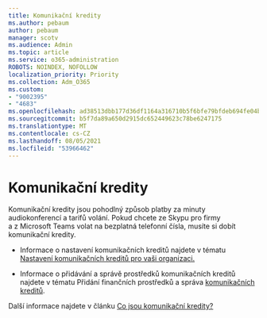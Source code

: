 ```yaml
---
title: Komunikační kredity
ms.author: pebaum
author: pebaum
manager: scotv
ms.audience: Admin
ms.topic: article
ms.service: o365-administration
ROBOTS: NOINDEX, NOFOLLOW
localization_priority: Priority
ms.collection: Adm_O365
ms.custom:
- "9002395"
- "4683"
ms.openlocfilehash: ad38513dbb177d36df1164a316710b5f6bfe79bfdeb694fe04b6df9ff4949f20
ms.sourcegitcommit: b5f7da89a650d2915dc652449623c78be6247175
ms.translationtype: MT
ms.contentlocale: cs-CZ
ms.lasthandoff: 08/05/2021
ms.locfileid: "53966462"
---
```

# <a name="communication-credits"></a>Komunikační kredity

Komunikační kredity jsou pohodlný způsob platby za minuty audiokonferencí a tarifů volání. Pokud chcete ze Skypu pro firmy a z Microsoft Teams volat na bezplatná telefonní čísla, musíte si dobít komunikační kredity.

- Informace o nastavení komunikačních kreditů najdete v tématu [Nastavení komunikačních kreditů pro vaši organizaci.](https://docs.microsoft.com/microsoftteams/set-up-communications-credits-for-your-organization) 

- Informace o přidávání a správě prostředků komunikačních kreditů najdete v tématu Přidání finančních prostředků a správa [komunikačních kreditů](https://docs.microsoft.com/microsoftteams/add-funds-and-manage-communications-credits). 

Další informace najdete v článku [Co jsou komunikační kredity?](https://docs.microsoft.com/microsoftteams/what-are-communications-credits)
